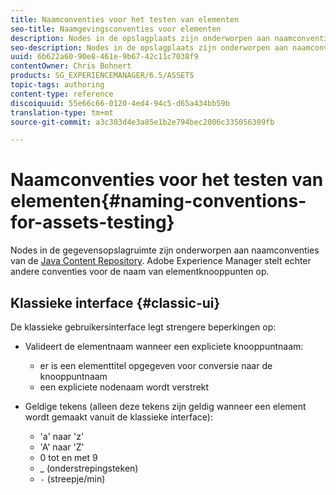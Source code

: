 ```yaml
---
title: Naamconventies voor het testen van elementen
seo-title: Naamgevingsconventies voor elementen
description: Nodes in de opslagplaats zijn onderworpen aan naamconventies van de Java Content Repository. Adobe Experience Manager stelt echter andere conventies voor de naam van elementknooppunten op.
seo-description: Nodes in de opslagplaats zijn onderworpen aan naamconventies van de Java Content Repository. Adobe Experience Manager stelt echter andere conventies voor de naam van elementknooppunten op.
uuid: 6b622a60-90e8-461e-9b67-42c11c7038f9
contentOwner: Chris Bohnert
products: SG_EXPERIENCEMANAGER/6.5/ASSETS
topic-tags: authoring
content-type: reference
discoiquuid: 55e66c66-0120-4ed4-94c5-d65a434bb59b
translation-type: tm+mt
source-git-commit: a3c303d4e3a85e1b2e794bec2006c335056309fb

---
```



# Naamconventies voor het testen van elementen{#naming-conventions-for-assets-testing}

Nodes in de gegevensopslagruimte zijn onderworpen aan naamconventies van de [Java Content Repository](/help/sites-developing/the-basics.md#java-content-repository). Adobe Experience Manager stelt echter andere conventies voor de naam van elementknooppunten op.

## Klassieke interface {#classic-ui}

De klassieke gebruikersinterface legt strengere beperkingen op:

* Valideert de elementnaam wanneer een expliciete knooppuntnaam:

   * er is een elementtitel opgegeven voor conversie naar de knooppuntnaam
   * een expliciete nodenaam wordt verstrekt

* Geldige tekens (alleen deze tekens zijn geldig wanneer een element wordt gemaakt vanuit de klassieke interface):

   * &#39;a&#39; naar &#39;z&#39;
   * &#39;A&#39; naar &#39;Z&#39;
   * 0 tot en met 9
   * _ (onderstrepingsteken)
   * `-` (streepje/min)

